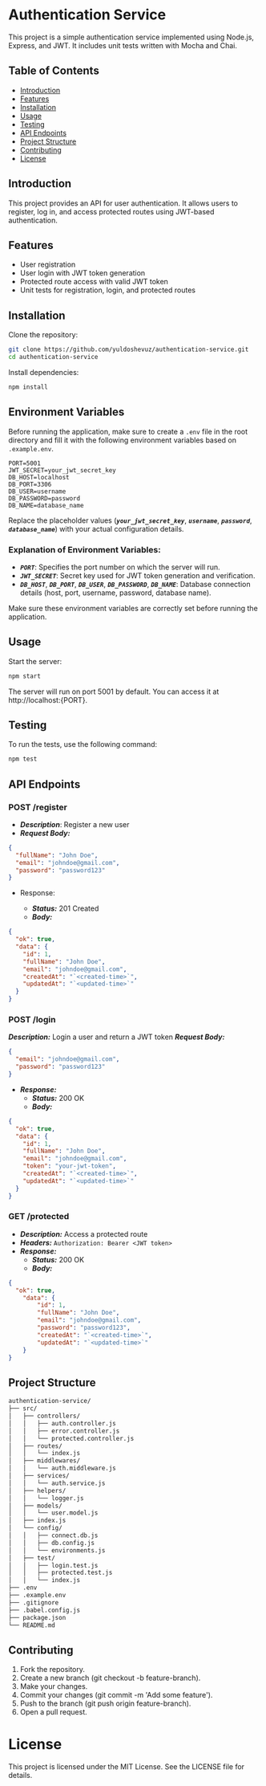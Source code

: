 # Authentication Service

This project is a simple authentication service implemented using Node.js, Express, and JWT. It includes unit tests written with Mocha and Chai.

## Table of Contents
- [Introduction](#introduction)
- [Features](#features)
- [Installation](#installation)
- [Usage](#usage)
- [Testing](#testing)
- [API Endpoints](#api-endpoints)
- [Project Structure](#project-structure)
- [Contributing](#contributing)
- [License](#license)

## Introduction
This project provides an API for user authentication. It allows users to register, log in, and access protected routes using JWT-based authentication.

## Features
- User registration
- User login with JWT token generation
- Protected route access with valid JWT token
- Unit tests for registration, login, and protected routes

## Installation
Clone the repository:
```bash
git clone https://github.com/yuldoshevuz/authentication-service.git
cd authentication-service
```
Install dependencies:
```bash
npm install
```
## Environment Variables

Before running the application, make sure to create a `.env` file in the root directory and fill it with the following environment variables based on `.example.env`.

```dotenv
PORT=5001
JWT_SECRET=your_jwt_secret_key
DB_HOST=localhost
DB_PORT=3306
DB_USER=username
DB_PASSWORD=password
DB_NAME=database_name
```
Replace the placeholder values (***`your_jwt_secret_key`***, ***`username`***, ***`password`***, ***`database_name`***) with your actual configuration details.

### Explanation of Environment Variables:
- ***`PORT`***: Specifies the port number on which the server will run.
- ***`JWT_SECRET`***: Secret key used for JWT token generation and verification.
- ***`DB_HOST`***, ***`DB_PORT`***, ***`DB_USER`***, ***`DB_PASSWORD`***, ***`DB_NAME`***: Database connection details (host, port, username, password, database name).

Make sure these environment variables are correctly set before running the application.

## Usage
Start the server:

```bash
npm start
```

The server will run on port 5001 by default. You can access it at http://localhost:{PORT}.

## Testing
To run the tests, use the following command:

```bash
npm test
```

## API Endpoints
### POST /register

- ***Description***: Register a new user
- ***Request Body:***
```json
{
  "fullName": "John Doe",
  "email": "johndoe@gmail.com",
  "password": "password123"
}
```
- Response:

    - ***Status:*** 201 Created
    - ***Body:***

```json
{
  "ok": true,
  "data": {
    "id": 1,
    "fullName": "John Doe",
    "email": "johndoe@gmail.com",
    "createdAt": "`<created-time>`",
    "updatedAt": "`<updated-time>`"
  }
}
```

### POST /login
***Description:*** Login a user and return a JWT token
***Request Body:***
```json
{
  "email": "johndoe@gmail.com",
  "password": "password123"
}
```
- ***Response:***
    - ***Status:*** 200 OK
    - ***Body:***

```json
{
  "ok": true,
  "data": {
    "id": 1,
    "fullName": "John Doe",
    "email": "johndoe@gmail.com",
    "token": "your-jwt-token",
    "createdAt": "`<created-time>`",
    "updatedAt": "`<updated-time>`"
  }
}
```

### GET /protected
- ***Description:*** Access a protected route
- ***Headers:*** ``Authorization: Bearer <JWT token>``
- ***Response:***
    - ***Status:*** 200 OK
    - ***Body:***

```json
{
  "ok": true,
    "data": {
        "id": 1,
        "fullName": "John Doe",
        "email": "johndoe@gmail.com",
        "password": "password123",
        "createdAt": "`<created-time>`",
        "updatedAt": "`<updated-time>`"
    }
}
```
## Project Structure
```bash
authentication-service/
├── src/
│   ├── controllers/
│   │   ├── auth.controller.js
│   │   ├── error.controller.js
│   │   └── protected.controller.js
│   ├── routes/
│   │   └── index.js
│   ├── middlewares/
│   │   └── auth.middleware.js
│   ├── services/
│   │   └── auth.service.js
│   ├── helpers/
│   │   └── logger.js
│   ├── models/
│   │   └── user.model.js
│   ├── index.js
│   └── config/
│   │   ├── connect.db.js
│   │   ├── db.config.js
│   │   └── environments.js
│   ├── test/
│   │   ├── login.test.js
│   │   ├── protected.test.js
│   │   └── index.js
├── .env
├── .example.env
├── .gitignore
├── .babel.config.js
├── package.json
└── README.md
```

## Contributing
1. Fork the repository.
2. Create a new branch (git checkout -b feature-branch).
3. Make your changes.
4. Commit your changes (git commit -m 'Add some feature').
5. Push to the branch (git push origin feature-branch).
6. Open a pull request.

# License
This project is licensed under the MIT License. See the LICENSE file for details.